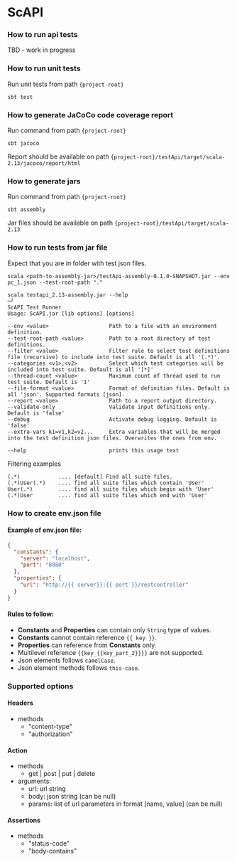 # ScAPI

### How to run api tests
TBD - work in progress

### How to run unit tests
Run unit tests from path `{project-root}`
```
sbt test
```

### How to generate JaCoCo code coverage report
Run command from path `{project-root}`
```
sbt jacoco
```
Report should be available on path `{project-root}/testApi/target/scala-2.13/jacoco/report/html`

### How to generate jars 
Run command from path `{project-root}`
```
sbt assembly
```
Jar files should be available on path `{project-root}/testApi/target/scala-2.13`

### How to run tests from jar file
Expect that you are in folder with test json files.
```
scala <path-to-assembly-jar>/testApi-assembly-0.1.0-SNAPSHOT.jar --env pc_1.json --test-root-path "."
```
```
scala testapi_2.13-assembly.jar --help                                                                                                                                                                                                ─╯
ScAPI Test Runner
Usage: ScAPI.jar [lib options] [options]

--env <value>                   Path to a file with an environment definition.
--test-root-path <value>        Path to a root directory of test definitions.
--filter <value>                Filter rule to select test definitions file (recursive) to include into test suite. Default is all '(.*)'.
--categories <v1>,<v2>          Select which test categories will be included into test suite. Default is all '[*]'
--thread-count <value>          Maximum count of thread used to run test suite. Default is '1'
--file-format <value>           Format of definition files. Default is all 'json'. Supported formats [json].
--report <value>                Path to a report output directory.
--validate-only                 Validate input definitions only. Default is 'false'
--debug                         Activate debug logging. Default is 'false'
--extra-vars k1=v1,k2=v2...     Extra variables that will be merged into the test definition json files. Overwrites the ones from env.

--help                          prints this usage text
```

Filtering examples
```
(.*)            .... [default] Find all suite files.
(.*)User(.*)    .... find all suite files which contain 'User'
User(.*)        .... find all suite files which begin with 'User'
(.*)User        .... find all suite files which end with 'User'
```

### How to create env.json file
#### Example of **env.json** file:
```json
{
  "constants": {
    "server": "localhost",
    "port": "8080"
  },
  "properties": {
    "url": "http://{{ server}}:{{ port }}/restcontroller"
  }
}
```

#### Rules to follow:
- **Constants** and **Properties** can contain only `String` type of values.
- **Constants** cannot contain reference `{{ key }}`.
- **Properties** can reference from **Constants** only.
- Multilevel reference `{{key_{{key_part_2}}}}` are not supported.
- Json elements follows `camelCase`.
- Json element methods follows `this-case`. 

### Supported options
#### Headers
- methods
  - "content-type"
  - "authorization"
#### Action
- methods
    - get | post | put | delete
- arguments:
  - url: url string
  - body: json string (can be null)
  - params: list of url parameters in format [name, value] (can be null) 
#### Assertions
- methods
  - "status-code"
  - "body-contains"
